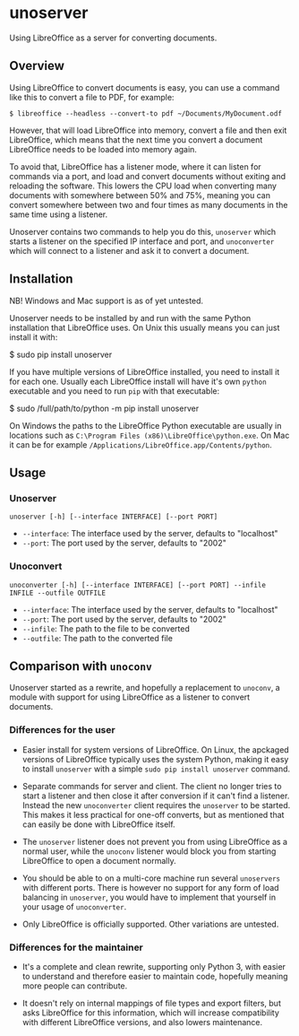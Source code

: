 # unoserver

Using LibreOffice as a server for converting documents.

## Overview

Using LibreOffice to convert documents is easy, you can use a command like this to
convert a file to PDF, for example:

    $ libreoffice --headless --convert-to pdf ~/Documents/MyDocument.odf

However, that will load LibreOffice into memory, convert a file and then exit LibreOffice,
which means that the next time you convert a document LibreOffice needs to be loaded into
memory again.

To avoid that, LibreOffice has a listener mode, where it can listen for commands via a port,
and load and convert documents without exiting and reloading the software. This lowers the
CPU load when converting many documents with somewhere between 50% and 75%, meaning you can
convert somewhere between two and four times as many documents in the same time using a listener.

Unoserver contains two commands to help you do this, `unoserver` which starts a listener on the
specified IP interface and port, and `unoconverter` which will connect to a listener and ask it
to convert a document.


## Installation

NB! Windows and Mac support is as of yet untested.

Unoserver needs to be installed by and run with the same Python installation that LibreOffice uses.
On Unix this usually means you can just install it with:

   $ sudo pip install unoserver

If you have multiple versions of LibreOffice installed, you need to install it for each one.
Usually each LibreOffice install will have it's own `python` executable and you need to run
`pip` with that executable:

  $ sudo /full/path/to/python -m pip install unoserver

On Windows the paths to the LibreOffice Python executable are usually in locations such as
`C:\Program Files (x86)\LibreOffice\python.exe`. On Mac it can be for example
`/Applications/LibreOffice.app/Contents/python`.


## Usage

### Unoserver

`unoserver [-h] [--interface INTERFACE] [--port PORT]`

  * `--interface`: The interface used by the server, defaults to "localhost"
  * `--port`: The port used by the server, defaults to "2002"

### Unoconvert

`unoconverter [-h] [--interface INTERFACE] [--port PORT] --infile INFILE --outfile OUTFILE`

  * `--interface`: The interface used by the server, defaults to "localhost"
  * `--port`: The port used by the server, defaults to "2002"
  * `--infile`: The path to the file to be converted
  * `--outfile`: The path to the converted file


## Comparison with `unoconv`

Unoserver started as a rewrite, and hopefully a replacement to `unoconv`, a module with support
for using LibreOffice as a listener to convert documents.

### Differences for the user

* Easier install for system versions of LibreOffice. On Linux, the apckaged versions of LibreOffice
  typically uses the system Python, making it easy to install `unoserver` with a simple
  `sudo pip install unoserver` command.

* Separate commands for server and client. The client no longer tries to start a listener and then
  close it after conversion if it can't find a listener. Instead the new `unoconverter` client
  requires the `unoserver` to be started. This makes it less practical for one-off converts,
  but as mentioned that can easily be done with LibreOffice itself.

* The `unoserver` listener does not prevent you from using LibreOffice as a normal user, while the
  `unoconv` listener would block you from starting LibreOffice to open a document normally.

* You should be able to on a multi-core machine run several `unoservers` with different ports.
  There is however no support for any form of load balancing in `unoserver`, you would have to
  implement that yourself in your usage of `unoconverter`.

* Only LibreOffice is officially supported. Other variations are untested.


### Differences for the maintainer

* It's a complete and clean rewrite, supporting only Python 3, with easier to understand and
  therefore easier to maintain code, hopefully meaning more people can contribute.

* It doesn't rely on internal mappings of file types and export filters, but asks LibreOffice
  for this information, which will increase compatibility with different LibreOffice versions,
  and also lowers maintenance.
